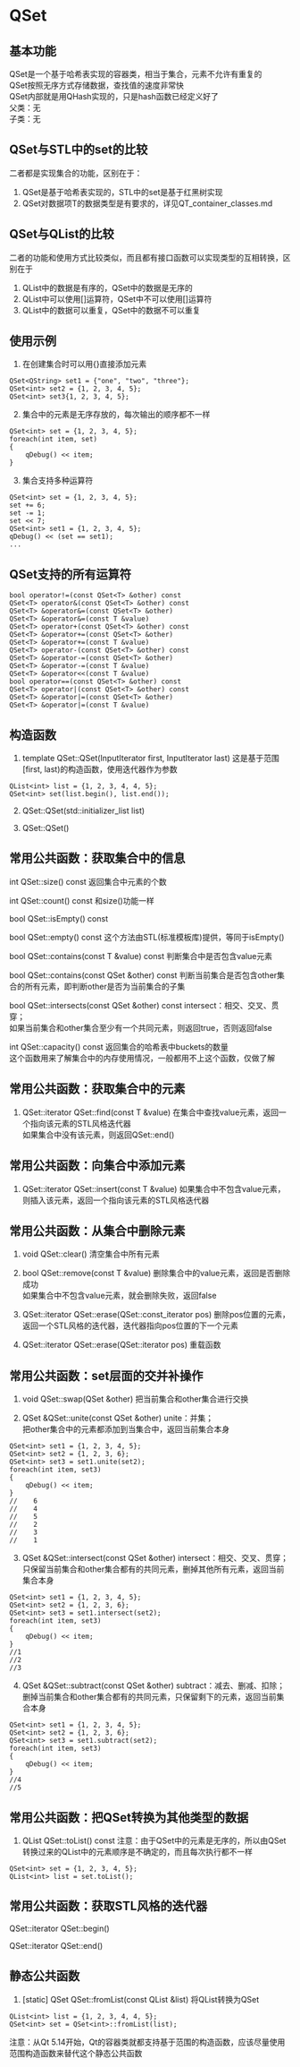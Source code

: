 # QSet

## 基本功能
QSet<T>是一个基于哈希表实现的容器类，相当于集合，元素不允许有重复的  
QSet按照无序方式存储数据，查找值的速度非常快  
QSet内部就是用QHash实现的，只是hash函数已经定义好了  
父类：无  
子类：无  


## QSet与STL中的set的比较
二者都是实现集合的功能，区别在于：
1. QSet是基于哈希表实现的，STL中的set是基于红黑树实现  
2. QSet对数据项T的数据类型是有要求的，详见QT_container_classes.md  


## QSet与QList的比较
二者的功能和使用方式比较类似，而且都有接口函数可以实现类型的互相转换，区别在于  
1. QList中的数据是有序的，QSet中的数据是无序的  
2. QList中可以使用[]运算符，QSet中不可以使用[]运算符  
3. QList中的数据可以重复，QSet中的数据不可以重复  


## 使用示例
1. 在创建集合时可以用{}直接添加元素  
```
QSet<QString> set1 = {"one", "two", "three"};
QSet<int> set2 = {1, 2, 3, 4, 5};
QSet<int> set3{1, 2, 3, 4, 5};
```
2. 集合中的元素是无序存放的，每次输出的顺序都不一样
```
QSet<int> set = {1, 2, 3, 4, 5};
foreach(int item, set)
{
    qDebug() << item;
}
```
3. 集合支持多种运算符
```
QSet<int> set = {1, 2, 3, 4, 5};
set += 6;
set -= 1;
set << 7;
QSet<int> set1 = {1, 2, 3, 4, 5};
qDebug() << (set == set1);
...
```


## QSet支持的所有运算符
```
bool operator!=(const QSet<T> &other) const
QSet<T> operator&(const QSet<T> &other) const
QSet<T> &operator&=(const QSet<T> &other)
QSet<T> &operator&=(const T &value)
QSet<T> operator+(const QSet<T> &other) const
QSet<T> &operator+=(const QSet<T> &other)
QSet<T> &operator+=(const T &value)
QSet<T> operator-(const QSet<T> &other) const
QSet<T> &operator-=(const QSet<T> &other)
QSet<T> &operator-=(const T &value)
QSet<T> &operator<<(const T &value)
bool operator==(const QSet<T> &other) const
QSet<T> operator|(const QSet<T> &other) const
QSet<T> &operator|=(const QSet<T> &other)
QSet<T> &operator|=(const T &value)
```


## 构造函数
1. template <typename InputIterator> QSet::QSet(InputIterator first, InputIterator last)
这是基于范围[first, last)的构造函数，使用迭代器作为参数  
```
QList<int> list = {1, 2, 3, 4, 4, 5};
QSet<int> set(list.begin(), list.end());
```

2. QSet::QSet(std::initializer_list<T> list)

3. QSet::QSet()


## 常用公共函数：获取集合中的信息
int QSet::size() const
返回集合中元素的个数  

int QSet::count() const
和size()功能一样  

bool QSet::isEmpty() const

bool QSet::empty() const
这个方法由STL(标准模板库)提供，等同于isEmpty()  

bool QSet::contains(const T &value) const
判断集合中是否包含value元素  

bool QSet::contains(const QSet<T> &other) const
判断当前集合是否包含other集合的所有元素，即判断other是否为当前集合的子集  

bool QSet::intersects(const QSet<T> &other) const
intersect：相交、交叉、贯穿；  
如果当前集合和other集合至少有一个共同元素，则返回true，否则返回false  

int QSet::capacity() const
返回集合的哈希表中buckets的数量  
这个函数用来了解集合中的内存使用情况，一般都用不上这个函数，仅做了解  


## 常用公共函数：获取集合中的元素
1. QSet::iterator QSet::find(const T &value)
在集合中查找value元素，返回一个指向该元素的STL风格迭代器  
如果集合中没有该元素，则返回QSet::end()  


## 常用公共函数：向集合中添加元素
1. QSet::iterator QSet::insert(const T &value)
如果集合中不包含value元素，则插入该元素，返回一个指向该元素的STL风格迭代器  


## 常用公共函数：从集合中删除元素
1. void QSet::clear()
清空集合中所有元素  

2. bool QSet::remove(const T &value)
删除集合中的value元素，返回是否删除成功  
如果集合中不包含value元素，就会删除失败，返回false  

3. QSet::iterator QSet::erase(QSet::const_iterator pos)
删除pos位置的元素，返回一个STL风格的迭代器，迭代器指向pos位置的下一个元素  

4. QSet::iterator QSet::erase(QSet::iterator pos)
重载函数  


## 常用公共函数：set层面的交并补操作
1. void QSet::swap(QSet<T> &other)
把当前集合和other集合进行交换  

2. QSet<T> &QSet::unite(const QSet<T> &other)
unite：并集；  
把other集合中的元素都添加到当集合中，返回当前集合本身  
```
QSet<int> set1 = {1, 2, 3, 4, 5};
QSet<int> set2 = {1, 2, 3, 6};
QSet<int> set3 = set1.unite(set2);
foreach(int item, set3)
{
    qDebug() << item;
}
//    6
//    4
//    5
//    2
//    3
//    1
```

3. QSet<T> &QSet::intersect(const QSet<T> &other)
intersect：相交、交叉、贯穿；  
只保留当前集合和other集合都有的共同元素，删掉其他所有元素，返回当前集合本身  
```
QSet<int> set1 = {1, 2, 3, 4, 5};
QSet<int> set2 = {1, 2, 3, 6};
QSet<int> set3 = set1.intersect(set2);
foreach(int item, set3)
{
    qDebug() << item;
}
//1
//2
//3
```

4. QSet<T> &QSet::subtract(const QSet<T> &other)
subtract：减去、删减、扣除；  
删掉当前集合和other集合都有的共同元素，只保留剩下的元素，返回当前集合本身  
```
QSet<int> set1 = {1, 2, 3, 4, 5};
QSet<int> set2 = {1, 2, 3, 6};
QSet<int> set3 = set1.subtract(set2);
foreach(int item, set3)
{
    qDebug() << item;
}
//4
//5
```


## 常用公共函数：把QSet转换为其他类型的数据
1. QList<T> QSet::toList() const
注意：由于QSet中的元素是无序的，所以由QSet转换过来的QList中的元素顺序是不确定的，而且每次执行都不一样  
```
QSet<int> set = {1, 2, 3, 4, 5};
QList<int> list = set.toList();
```


## 常用公共函数：获取STL风格的迭代器
QSet::iterator QSet::begin()

QSet::iterator QSet::end()


## 静态公共函数
1. [static] QSet<T> QSet::fromList(const QList<T> &list)
将QList转换为QSet  
```
QList<int> list = {1, 2, 3, 4, 4, 5};
QSet<int> set = QSet<int>::fromList(list);
```
注意：从Qt 5.14开始，Qt的容器类就都支持基于范围的构造函数，应该尽量使用范围构造函数来替代这个静态公共函数  
